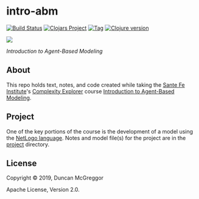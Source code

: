 # intro-abm

[![Build Status][travis-badge]][travis]
[![Clojars Project][clojars-badge]][clojars]
[![Tag][tag-badge]][tag]
[![Clojure version][clojure-v]](project.clj)

[![][logo]][logo-large]

*Introduction to Agent-Based Modeling*

## About

This repo holds text, notes, and code created while taking the
[Sante Fe Institute](https://www.santafe.edu/)'s
[Complexity Explorer](https://www.complexityexplorer.org/) course
[Introduction to Agent-Based Modeling](https://www.complexityexplorer.org/courses/96-introduction-to-agent-based-modeling/).

## Project

One of the key portions of the course is the development of a model using the
[NetLogo language](https://ccl.northwestern.edu/netlogo/). Notes and model
file(s) for the project are in the [project](project) directory.


## License

Copyright © 2019, Duncan McGreggor

Apache License, Version 2.0.

<!-- Named page links below: /-->

[travis]: https://travis-ci.org/oubiwann/intro-abm
[travis-badge]: https://travis-ci.org/oubiwann/intro-abm.png?branch=master
[deps]: http://jarkeeper.com/oubiwann/intro-abm
[deps-badge]: http://jarkeeper.com/oubiwann/intro-abm/status.svg
[logo]: resources/images/complexity-explorer-logo-x250.jpg
[logo-large]: resources/images/complexity-explorer-logo-x800.png
[tag-badge]: https://img.shields.io/github/tag/oubiwann/intro-abm.svg
[tag]: https://github.com/oubiwann/intro-abm/tags
[clojure-v]: https://img.shields.io/badge/clojure-1.8.0-blue.svg
[jdk-v]: https://img.shields.io/badge/jdk-1.7+-blue.svg
[clojars]: https://clojars.org/oubiwann/intro-abm
[clojars-badge]: https://img.shields.io/clojars/v/oubiwann/intro-abm.svg
